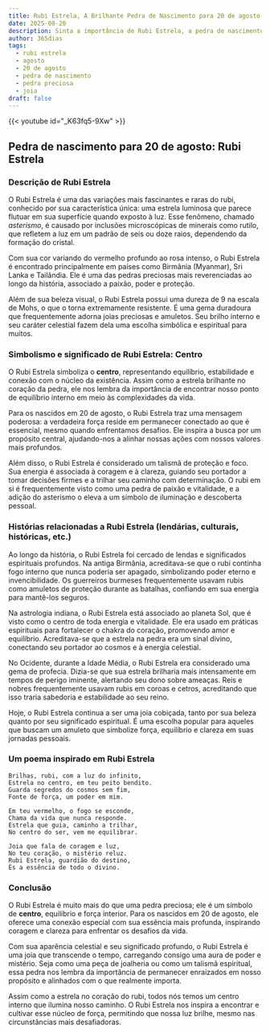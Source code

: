 ```yaml
---
title: Rubi Estrela, A Brilhante Pedra de Nascimento para 20 de agosto
date: 2025-08-20
description: Sinta a importância de Rubi Estrela, a pedra de nascimento de 20 de agosto que simboliza Centro. Deixe que sua beleza e significado iluminem seu dia.
author: 365dias
tags:
  - rubi estrela
  - agosto
  - 20 de agosto
  - pedra de nascimento
  - pedra preciosa
  - joia
draft: false
---
```


{{< youtube id="_K63fq5-9Xw" >}}


## Pedra de nascimento para 20 de agosto: Rubi Estrela

### Descrição de Rubi Estrela

O Rubi Estrela é uma das variações mais fascinantes e raras do rubi, conhecido por sua característica única: uma estrela luminosa que parece flutuar em sua superfície quando exposto à luz. Esse fenômeno, chamado _asterismo_, é causado por inclusões microscópicas de minerais como rutilo, que refletem a luz em um padrão de seis ou doze raios, dependendo da formação do cristal.

Com sua cor variando do vermelho profundo ao rosa intenso, o Rubi Estrela é encontrado principalmente em países como Birmânia (Myanmar), Sri Lanka e Tailândia. Ele é uma das pedras preciosas mais reverenciadas ao longo da história, associado a paixão, poder e proteção.

Além de sua beleza visual, o Rubi Estrela possui uma dureza de 9 na escala de Mohs, o que o torna extremamente resistente. É uma gema duradoura que frequentemente adorna joias preciosas e amuletos. Seu brilho interno e seu caráter celestial fazem dela uma escolha simbólica e espiritual para muitos.

### Simbolismo e significado de Rubi Estrela: Centro

O Rubi Estrela simboliza o **centro**, representando equilíbrio, estabilidade e conexão com o núcleo da existência. Assim como a estrela brilhante no coração da pedra, ele nos lembra da importância de encontrar nosso ponto de equilíbrio interno em meio às complexidades da vida.

Para os nascidos em 20 de agosto, o Rubi Estrela traz uma mensagem poderosa: a verdadeira força reside em permanecer conectado ao que é essencial, mesmo quando enfrentamos desafios. Ele inspira a busca por um propósito central, ajudando-nos a alinhar nossas ações com nossos valores mais profundos.

Além disso, o Rubi Estrela é considerado um talismã de proteção e foco. Sua energia é associada à coragem e à clareza, guiando seu portador a tomar decisões firmes e a trilhar seu caminho com determinação. O rubi em si é frequentemente visto como uma pedra de paixão e vitalidade, e a adição do asterismo o eleva a um símbolo de iluminação e descoberta pessoal.

### Histórias relacionadas a Rubi Estrela (lendárias, culturais, históricas, etc.)

Ao longo da história, o Rubi Estrela foi cercado de lendas e significados espirituais profundos. Na antiga Birmânia, acreditava-se que o rubi continha fogo interno que nunca poderia ser apagado, simbolizando poder eterno e invencibilidade. Os guerreiros burmeses frequentemente usavam rubis como amuletos de proteção durante as batalhas, confiando em sua energia para mantê-los seguros.

Na astrologia indiana, o Rubi Estrela está associado ao planeta Sol, que é visto como o centro de toda energia e vitalidade. Ele era usado em práticas espirituais para fortalecer o chakra do coração, promovendo amor e equilíbrio. Acreditava-se que a estrela na pedra era um sinal divino, conectando seu portador ao cosmos e à energia celestial.

No Ocidente, durante a Idade Média, o Rubi Estrela era considerado uma gema de profecia. Dizia-se que sua estrela brilharia mais intensamente em tempos de perigo iminente, alertando seu dono sobre ameaças. Reis e nobres frequentemente usavam rubis em coroas e cetros, acreditando que isso traria sabedoria e estabilidade ao seu reino.

Hoje, o Rubi Estrela continua a ser uma joia cobiçada, tanto por sua beleza quanto por seu significado espiritual. É uma escolha popular para aqueles que buscam um amuleto que simbolize força, equilíbrio e clareza em suas jornadas pessoais.

### Um poema inspirado em Rubi Estrela

```
Brilhas, rubi, com a luz do infinito,  
Estrela no centro, em teu peito bendito.  
Guarda segredos do cosmos sem fim,  
Fonte de força, um poder em mim.  

Em teu vermelho, o fogo se esconde,  
Chama da vida que nunca responde.  
Estrela que guia, caminho a trilhar,  
No centro do ser, vem me equilibrar.  

Joia que fala de coragem e luz,  
No teu coração, o mistério reluz.  
Rubi Estrela, guardião do destino,  
És a essência de todo o divino.
```

### Conclusão

O Rubi Estrela é muito mais do que uma pedra preciosa; ele é um símbolo de **centro**, equilíbrio e força interior. Para os nascidos em 20 de agosto, ele oferece uma conexão especial com sua essência mais profunda, inspirando coragem e clareza para enfrentar os desafios da vida.

Com sua aparência celestial e seu significado profundo, o Rubi Estrela é uma joia que transcende o tempo, carregando consigo uma aura de poder e mistério. Seja como uma peça de joalheria ou como um talismã espiritual, essa pedra nos lembra da importância de permanecer enraizados em nosso propósito e alinhados com o que realmente importa.

Assim como a estrela no coração do rubi, todos nós temos um centro interno que ilumina nosso caminho. O Rubi Estrela nos inspira a encontrar e cultivar esse núcleo de força, permitindo que nossa luz brilhe, mesmo nas circunstâncias mais desafiadoras.